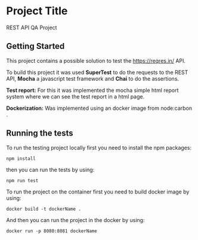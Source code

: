 # Project Title

REST API QA Project

## Getting Started
This project contains a possible solution to test the https://reqres.in/ API.

To build this project it was used **SuperTest** to do the requests to the REST API, **Mocha** a javascript test framework and **Chai** to do the assertions.

**Test report:** For this it was implemented the mocha simple html report system where we can see the test report in a html page. 

**Dockerization:** Was implemented using an docker image from node:carbon .

## Running the tests

To run the testing project locally first you need to install the npm packages:
```
npm install
```
then you can run the tests by using:
````
npm run test
````

To run the project on the container first you need to build docker image by using:
````
docker build -t dockerName .
````
And then you can run the project in the docker by using:
````
docker run -p 8080:8081 dockerName
````
